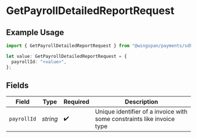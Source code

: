 # GetPayrollDetailedReportRequest

## Example Usage

```typescript
import { GetPayrollDetailedReportRequest } from "@wingspan/payments/sdk/models/operations";

let value: GetPayrollDetailedReportRequest = {
  payrollId: "<value>",
};
```

## Fields

| Field                                                                  | Type                                                                   | Required                                                               | Description                                                            |
| ---------------------------------------------------------------------- | ---------------------------------------------------------------------- | ---------------------------------------------------------------------- | ---------------------------------------------------------------------- |
| `payrollId`                                                            | *string*                                                               | :heavy_check_mark:                                                     | Unique identifier of a invoice with some constraints like invoice type |